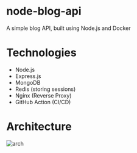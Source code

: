 # node-blog-api
A simple blog API, built using Node.js and Docker 

# Technologies
- Node.js
- Express.js
- MongoDB
- Redis (storing sessions)
- Nginx (Reverse Proxy)
- GitHub Action (CI/CD)

# Architecture
![arch](https://user-images.githubusercontent.com/74574779/146087786-2da1394f-bf1c-412b-8edd-75ee8d711f75.png)
